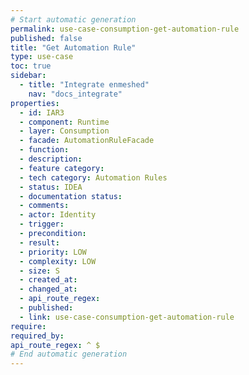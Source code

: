 ```yaml
---
# Start automatic generation
permalink: use-case-consumption-get-automation-rule
published: false
title: "Get Automation Rule"
type: use-case
toc: true
sidebar:
  - title: "Integrate enmeshed"
    nav: "docs_integrate"
properties:
  - id: IAR3
  - component: Runtime
  - layer: Consumption
  - facade: AutomationRuleFacade
  - function:
  - description:
  - feature category:
  - tech category: Automation Rules
  - status: IDEA
  - documentation status:
  - comments:
  - actor: Identity
  - trigger:
  - precondition:
  - result:
  - priority: LOW
  - complexity: LOW
  - size: S
  - created_at:
  - changed_at:
  - api_route_regex:
  - published:
  - link: use-case-consumption-get-automation-rule
require:
required_by:
api_route_regex: ^ $
# End automatic generation
---
```

